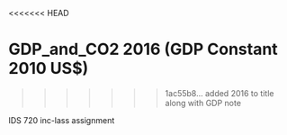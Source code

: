 <<<<<<< HEAD
# GDP_and_CO2 2016 (GDP Constant 2010 US$)
>>>>>>> 1ac55b8... added 2016 to title along with GDP note

IDS 720 inc-lass assignment